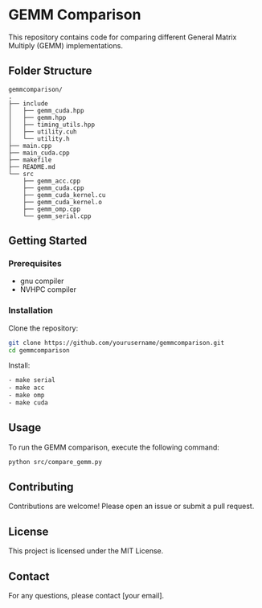 # GEMM Comparison

This repository contains code for comparing different General Matrix Multiply (GEMM) implementations.

## Folder Structure

```
gemmcomparison/
.
├── include
│   ├── gemm_cuda.hpp
│   ├── gemm.hpp
│   ├── timing_utils.hpp
│   ├── utility.cuh
│   └── utility.h
├── main.cpp
├── main_cuda.cpp
├── makefile
├── README.md
└── src
    ├── gemm_acc.cpp
    ├── gemm_cuda.cpp
    ├── gemm_cuda_kernel.cu
    ├── gemm_cuda_kernel.o
    ├── gemm_omp.cpp
    └── gemm_serial.cpp  
```

## Getting Started

### Prerequisites

- gnu compiler
- NVHPC compiler

### Installation

Clone the repository:

```bash
git clone https://github.com/yourusername/gemmcomparison.git
cd gemmcomparison
```

Install:

```bash
- make serial 
- make acc
- make omp
- make cuda
```

## Usage

To run the GEMM comparison, execute the following command:

```bash
python src/compare_gemm.py 
```

## Contributing

Contributions are welcome! Please open an issue or submit a pull request.

## License

This project is licensed under the MIT License.

## Contact

For any questions, please contact [your email].
